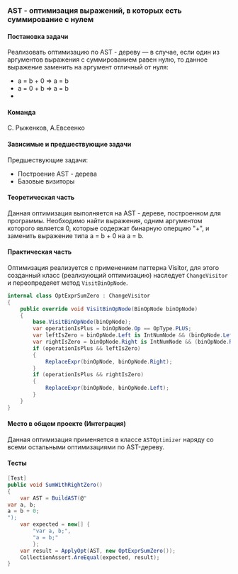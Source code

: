 ### AST - оптимизация выражений, в которых есть суммирование с нулем

#### Постановка задачи
Реализовать оптимизацию по AST - дереву — в случае, если один из аргументов выражения с суммированием равен нулю, то данное выражение заменить на аргумент отличный от нуля:
- a = b + 0 => a = b
- a = 0 + b => a = b
- 
#### Команда
С. Рыженков, А.Евсеенко

#### Зависимые и предшествующие задачи
Предшествующие задачи:
* Построение AST - дерева
* Базовые визиторы

#### Теоретическая часть
Данная оптимизация выполняется на AST - дереве, построенном для программы. Необходимо найти выражения, одним аргументом которого является 0, которые содержат бинарную оперцию "+", и заменить выражение типа a = b + 0 на a = b.

#### Практическая часть
Оптимизация реализуется с применением паттерна Visitor, для этого созданный класс (реализующий оптимизацию) наследует `ChangeVisitor` и переопредеяет метод  `VisitBinOpNode`. 
```csharp
internal class OptExprSumZero : ChangeVisitor
{
    public override void VisitBinOpNode(BinOpNode binOpNode)
    {
        base.VisitBinOpNode(binOpNode);
        var operationIsPlus = binOpNode.Op == OpType.PLUS;
        var leftIsZero = binOpNode.Left is IntNumNode && (binOpNode.Left as IntNumNode).Num == 0;
        var rightIsZero = binOpNode.Right is IntNumNode && (binOpNode.Right as IntNumNode).Num == 0;
        if (operationIsPlus && leftIsZero)
        {
            ReplaceExpr(binOpNode, binOpNode.Right);
        }
        if (operationIsPlus && rightIsZero)
        {
            ReplaceExpr(binOpNode, binOpNode.Left);
        }
    }
}
```

#### Место в общем проекте (Интеграция)
Данная оптимизация применяется в классе `ASTOptimizer` наряду со всеми остальными оптимизациями по AST-дереву.

#### Тесты
```csharp
[Test]
public void SumWithRightZero()
{
    var AST = BuildAST(@"
var a, b;
a = b + 0;
");
    var expected = new[] {
        "var a, b;",
        "a = b;"
        };
    var result = ApplyOpt(AST, new OptExprSumZero());
    CollectionAssert.AreEqual(expected, result);
}
```



